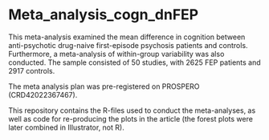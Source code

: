 # Meta_analysis_cogn_dnFEP
This meta-analysis examined the mean difference in cognition between anti-psychotic drug-naive first-episode psychosis patients and controls. Furthermore, a meta-analysis of within-group variability was also conducted. The sample consisted of 50 studies, with 2625 FEP patients and 2917 controls.  

The meta analysis plan was pre-registered on PROSPERO (CRD42022367467). 

This repository contains the R-files used to conduct the meta-analyses, as well as code for re-producing the plots in the article (the forest plots were later combined in Illustrator, not R).

